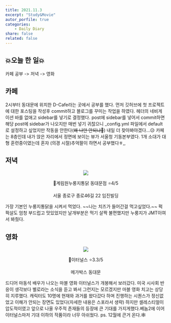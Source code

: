 ```yaml
---
title: 2021.11.3
excerpt: "Study&Movie"
autor_porfile: true
categories:
    - Daily Diary
share: false
related: false
---
```

## 💥오늘 한 일💥 
카페 공부 -> 저녁 -> 영화

## 카페
2시부터 동대문에 위치한 D-Cafe라는 곳에서 공부를 했다. 먼저 깃허브에 첫 프로젝트에 대한 포스팅을 작성후 commit하고
블로그를 꾸미는 작업을 하였다. 헤더의 네비게이션 바를 없애고 sidebar를 넣기로 결정했다. post에 sidebar를 넣어서 commit하면
해당 post에 sidebar가 나오지만 매번 넣기 귀찮으니  _config.yml 파일에서 default로 설정하고 싶었지만 작동을 안한다(~~왜 나만 안되냐🤬~~)
내일 더 찾아봐야겠다...😥 카페는 8층인데 내가 앉은 자리에서 정면에 보이는 뷰가 서울청 기동본부였다. 1개 소대가 대형 훈련중이였는데 혼자 (의경 시절)추억팔이 하면서 공부했다ㅎ,,

## 저녁
<p align="center"><img src="https://user-images.githubusercontent.com/77061558/140167317-b00b2d1f-019b-414b-9376-04015c0caa2d.jpg"/></p>
<p align="center"> 📌계림원누룽지통닭 동대문점 ⭐4/5 </p>
<p align="center"> 서울 종로구 종로46길 22 임진빌딩 </p>
가장 기본인 누룽지통닭을 시켜서 먹었다. ~~나는 치즈가 들어간걸 먹고싶었다.~~ 퍽퍽살도 엄청 부드럽고 맛있었지만  날개부분은 먹기 살짝 불편했지만 누룽지가 JMT이여서 봐줬다.  


## 영화
<p align="center"><img src="https://user-images.githubusercontent.com/77061558/140167308-0a43897a-d9e1-48c6-807b-f51b9d182b47.png"/></p>
<p align="center"> 📌이터널스 ⭐3.3/5 </p>
<p align="center"> 메가박스 동대문 </p>
드디어 마동석 배우가 나오는 마블 영화 이터널스가 개봉해서 보러갔다. 미국 시사회 반응이 생각보다 별로라는 소식을 듣고 봐서 그런지는 모르겠지만 마블 영화 치고는 상당히 지루했다. 캐릭터도 10명에 현재와 과거를 왔다갔다 하며 진행하는 시퀀스가 정신없었고 이해가 안되는 장면도 있었다(자세한 내용은 스포라서 생략) 하지만 셀레스티얼이 압도적이였고 앞으로 나올 우주적 존재들의 등장에 큰 기대를 가지게했다.베놈2에 이어 이터널스마저 기대 이하의 작품이라 너무 아쉬웠다.  
ps. 12월에 큰거 온다.🕸
